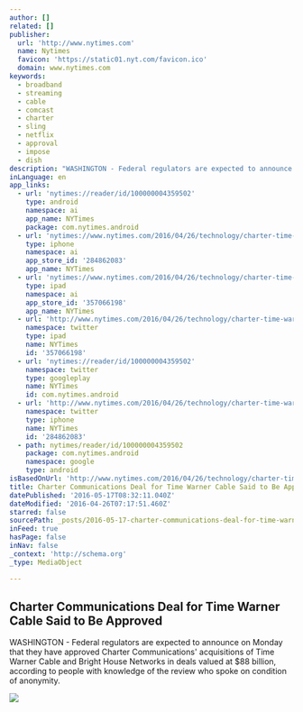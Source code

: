 ```yaml
---
author: []
related: []
publisher:
  url: 'http://www.nytimes.com'
  name: Nytimes
  favicon: 'https://static01.nyt.com/favicon.ico'
  domain: www.nytimes.com
keywords:
  - broadband
  - streaming
  - cable
  - comcast
  - charter
  - sling
  - netflix
  - approval
  - impose
  - dish
description: "WASHINGTON - Federal regulators are expected to announce on Monday that they have approved Charter Communications' acquisitions of Time Warner Cable and Bright House Networks in deals valued at $88 billion, according to people with knowledge of the review who spoke on condition of anonymity."
inLanguage: en
app_links:
  - url: 'nytimes://reader/id/100000004359502'
    type: android
    namespace: ai
    app_name: NYTimes
    package: com.nytimes.android
  - url: 'nytimes://www.nytimes.com/2016/04/26/technology/charter-time-warner-cable-bright-house-cable-deal.html'
    type: iphone
    namespace: ai
    app_store_id: '284862083'
    app_name: NYTimes
  - url: 'nytimes://www.nytimes.com/2016/04/26/technology/charter-time-warner-cable-bright-house-cable-deal.html'
    type: ipad
    namespace: ai
    app_store_id: '357066198'
    app_name: NYTimes
  - url: 'http://www.nytimes.com/2016/04/26/technology/charter-time-warner-cable-bright-house-cable-deal.html'
    namespace: twitter
    type: ipad
    name: NYTimes
    id: '357066198'
  - url: 'nytimes://reader/id/100000004359502'
    namespace: twitter
    type: googleplay
    name: NYTimes
    id: com.nytimes.android
  - url: 'http://www.nytimes.com/2016/04/26/technology/charter-time-warner-cable-bright-house-cable-deal.html'
    namespace: twitter
    type: iphone
    name: NYTimes
    id: '284862083'
  - path: nytimes/reader/id/100000004359502
    package: com.nytimes.android
    namespace: google
    type: android
isBasedOnUrl: 'http://www.nytimes.com/2016/04/26/technology/charter-time-warner-cable-bright-house-cable-deal.html?_r=0'
title: Charter Communications Deal for Time Warner Cable Said to Be Approved
datePublished: '2016-05-17T08:32:11.040Z'
dateModified: '2016-04-26T07:17:51.460Z'
starred: false
sourcePath: _posts/2016-05-17-charter-communications-deal-for-time-warner-cable-said-to-be.md
inFeed: true
hasPage: false
inNav: false
_context: 'http://schema.org'
_type: MediaObject

---
```

<article style=""><h1>Charter Communications Deal for Time Warner Cable Said to Be Approved</h1><p>WASHINGTON - Federal regulators are expected to announce on Monday that they have approved Charter Communications' acquisitions of Time Warner Cable and Bright House Networks in deals valued at $88 billion, according to people with knowledge of the review who spoke on condition of anonymity.</p><img src="https://static01.nyt.com/images/icons/t_logo_291_black.png" /></article>